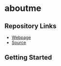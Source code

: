 # aboutme

## Repository Links

* [Webpage](https://samanthgourineni.github.io/aboutme)
* [Source](https://github.com/Samanthgourineni/aboutme)

## Getting Started
